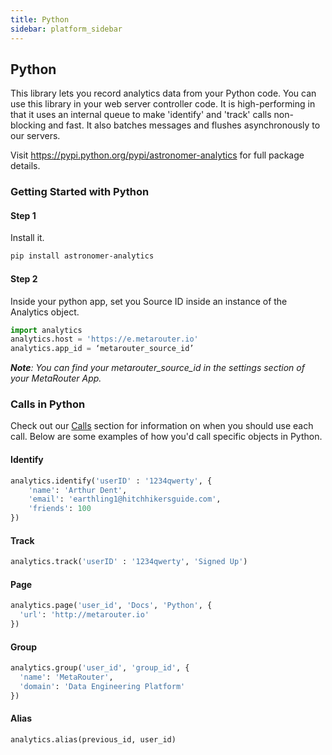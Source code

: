 ```yaml
---
title: Python
sidebar: platform_sidebar
---
```


## Python

This library lets you record analytics data from your Python code. You can use this library in your web server controller code. It is high-performing in that it uses an internal queue to make 'identify' and 'track' calls non-blocking and fast. It also batches messages and flushes asynchronously to our servers.

Visit <https://pypi.python.org/pypi/astronomer-analytics> for full package details.

### Getting Started with Python

#### Step 1

Install it.

~~~ bash
pip install astronomer-analytics
~~~

#### Step 2

Inside your python app, set you Source ID inside an instance of the Analytics object.

~~~ python
import analytics
analytics.host = 'https://e.metarouter.io'
analytics.app_id = ‘metarouter_source_id’
~~~

***Note**: You can find your metarouter_source_id in the settings section of your MetaRouter App.*

### Calls in Python

Check out our [Calls](../calls.md) section for information on when you should use each call. Below are some examples of how you'd call specific objects in Python.

#### Identify

~~~ python
analytics.identify('userID' : '1234qwerty', {
    'name': 'Arthur Dent',
    'email': 'earthling1@hitchhikersguide.com',
    'friends': 100
})
~~~

#### Track

~~~ python
analytics.track('userID' : '1234qwerty', 'Signed Up')
~~~

#### Page

~~~ python
analytics.page('user_id', 'Docs', 'Python', {
  'url': 'http://metarouter.io'
})
~~~

#### Group

~~~ python
analytics.group('user_id', 'group_id', {
  'name': 'MetaRouter',
  'domain': 'Data Engineering Platform'
})
~~~

#### Alias

~~~ python
analytics.alias(previous_id, user_id)
~~~
